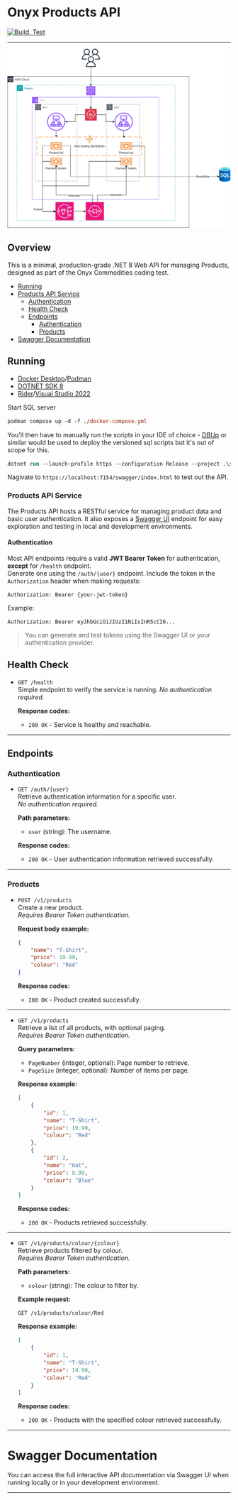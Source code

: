 # Onyx Products API

[![Build, Test](https://github.com/BeardyC/Onyx.Products/actions/workflows/dotnet.yml/badge.svg?branch=feature%2Fpipelines)](https://github.com/BeardyC/Onyx.Products/actions/workflows/dotnet.yml)

---
![Architecture Diagram](./docs/system-diagram.svg)

## Overview
This is a minimal, production-grade .NET 8 Web API for managing Products, designed as part of the Onyx Commodities coding test.

- [Running](#running)
- [Products API Service](#products-api-service)
  - [Authentication](#authentication)
  - [Health Check](#health-check)
  - [Endpoints](#endpoints)
    - [Authentication](#authentication-1)
    - [Products](#products)
- [Swagger Documentation](#swagger-documentation)

## Running

- [Docker Desktop](https://www.docker.com/products/docker-desktop/)/[Podman](https://podman.io/)
- [DOTNET SDK 8](https://dotnet.microsoft.com/en-us/download/dotnet/8.0)
- [Rider](https://www.jetbrains.com/rider/)/[Visual Studio 2022](https://visualstudio.microsoft.com/vs/)

Start SQL server 
```ps
podman compose up -d -f ./docker-compose.yml
```
You'll then have to manually run the scripts in your IDE of choice - [DBUp](https://dbup.readthedocs.io/en/latest/) or similar would be used to deploy the versioned sql scripts but it's out of scope for this.

```ps
dotnet run --launch-profile https --configuration Release --project .\src\Onyx.ProductManagement.Api\
```

Nagivate to `https://localhost:7154/swagger/index.html` to test out the API.


### Products API Service

The Products API hosts a RESTful service for managing product data and basic user authentication. It also exposes a [Swagger UI](https://swagger.io/) endpoint for easy exploration and testing in local and development environments.

#### Authentication

Most API endpoints require a valid **JWT Bearer Token** for authentication, **except** for `/health` endpoint.  
Generate one using the `/auth/{user}` endpoint.
Include the token in the `Authorization` header when making requests:

```
Authorization: Bearer {your-jwt-token}
```

Example:

```
Authorization: Bearer eyJhbGciOiJIUzI1NiIsInR5cCI6...
```

> You can generate and test tokens using the Swagger UI or your authentication provider.

## Health Check

- `GET /health`  
  Simple endpoint to verify the service is running.
   _No authentication required._

  **Response codes:**
  - `200 OK` - Service is healthy and reachable.

---

## Endpoints

### Authentication

- `GET /auth/{user}`  
  Retrieve authentication information for a specific user.  
  _No authentication required._

  **Path parameters:**
  - `user` (string): The username.

  **Response codes:**
  - `200 OK` - User authentication information retrieved successfully.

---

### Products

- `POST /v1/products`  
  Create a new product.  
  _Requires Bearer Token authentication._

  **Request body example:**

  ```json
  {
      "name": "T-Shirt",
      "price": 19.99,
      "colour": "Red"
  }
  ```

  **Response codes:**
  - `200 OK` - Product created successfully.

---

- `GET /v1/products`  
  Retrieve a list of all products, with optional paging.  
  _Requires Bearer Token authentication._

  **Query parameters:**
  - `PageNumber` (integer, optional): Page number to retrieve.
  - `PageSize` (integer, optional): Number of items per page.

  **Response example:**

  ```json
  [
      {
          "id": 1,
          "name": "T-Shirt",
          "price": 19.99,
          "colour": "Red"
      },
      {
          "id": 2,
          "name": "Hat",
          "price": 9.99,
          "colour": "Blue"
      }
  ]
  ```

  **Response codes:**
  - `200 OK` - Products retrieved successfully.

---

- `GET /v1/products/colour/{colour}`  
  Retrieve products filtered by colour.  
  _Requires Bearer Token authentication._

  **Path parameters:**
  - `colour` (string): The colour to filter by.

  **Example request:**

  ```
  GET /v1/products/colour/Red
  ```

  **Response example:**

  ```json
  [
      {
          "id": 1,
          "name": "T-Shirt",
          "price": 19.99,
          "colour": "Red"
      }
  ]
  ```

  **Response codes:**
  - `200 OK` - Products with the specified colour retrieved successfully.

---

# Swagger Documentation

You can access the full interactive API documentation via Swagger UI when running locally or in your development environment.

---
